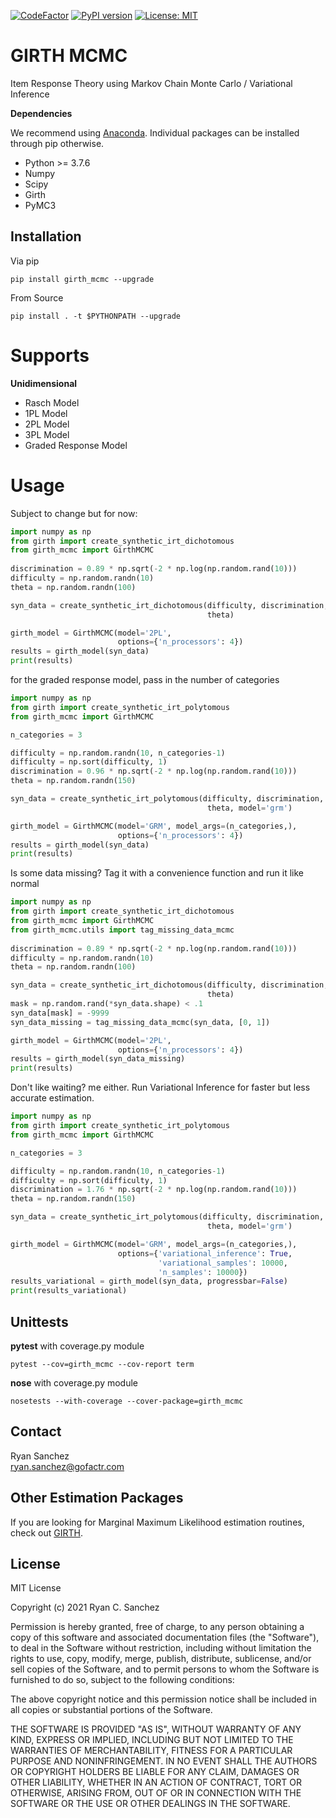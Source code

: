[![CodeFactor](https://www.codefactor.io/repository/github/eribean/girth_mcmc/badge)](https://www.codefactor.io/repository/github/eribean/girth_mcmc)
[![PyPI version](https://badge.fury.io/py/girth-mcmc.svg)](https://badge.fury.io/py/girth-mcmc)
[![License: MIT](https://img.shields.io/badge/License-MIT-yellow.svg)](https://opensource.org/licenses/MIT)

# GIRTH MCMC
Item Response Theory using Markov Chain Monte Carlo / Variational Inference

**Dependencies**

We recommend using [Anaconda](https://www.anaconda.com/products/individual). Individual
packages can be installed through pip otherwise.

* Python >= 3.7.6
* Numpy
* Scipy
* Girth
* PyMC3

## Installation
Via pip
```
pip install girth_mcmc --upgrade
```

From Source
```
pip install . -t $PYTHONPATH --upgrade
```

# Supports
**Unidimensional**
* Rasch Model 
* 1PL Model
* 2PL Model
* 3PL Model
* Graded Response Model

# Usage
Subject to change but for now:
```python
import numpy as np
from girth import create_synthetic_irt_dichotomous
from girth_mcmc import GirthMCMC
                        
discrimination = 0.89 * np.sqrt(-2 * np.log(np.random.rand(10)))
difficulty = np.random.randn(10)
theta = np.random.randn(100)

syn_data = create_synthetic_irt_dichotomous(difficulty, discrimination, 
                                            theta)

girth_model = GirthMCMC(model='2PL', 
                        options={'n_processors': 4})
results = girth_model(syn_data)
print(results)
```

for the graded response model, pass in the number of categories
```python
import numpy as np
from girth import create_synthetic_irt_polytomous
from girth_mcmc import GirthMCMC

n_categories = 3

difficulty = np.random.randn(10, n_categories-1)
difficulty = np.sort(difficulty, 1)        
discrimination = 0.96 * np.sqrt(-2 * np.log(np.random.rand(10)))
theta = np.random.randn(150)

syn_data = create_synthetic_irt_polytomous(difficulty, discrimination, 
                                            theta, model='grm')

girth_model = GirthMCMC(model='GRM', model_args=(n_categories,),
                        options={'n_processors': 4})
results = girth_model(syn_data)
print(results)
```

Is some data missing? Tag it with a convenience function and run it like normal
```python
import numpy as np
from girth import create_synthetic_irt_dichotomous
from girth_mcmc import GirthMCMC
from girth_mcmc.utils import tag_missing_data_mcmc
                        
discrimination = 0.89 * np.sqrt(-2 * np.log(np.random.rand(10)))
difficulty = np.random.randn(10)
theta = np.random.randn(100)

syn_data = create_synthetic_irt_dichotomous(difficulty, discrimination, 
                                            theta)
mask = np.random.rand(*syn_data.shape) < .1
syn_data[mask] = -9999
syn_data_missing = tag_missing_data_mcmc(syn_data, [0, 1])

girth_model = GirthMCMC(model='2PL', 
                        options={'n_processors': 4})
results = girth_model(syn_data_missing)
print(results)
```

Don't like waiting? me either. Run Variational Inference for faster
but less accurate estimation.

```python
import numpy as np
from girth import create_synthetic_irt_polytomous
from girth_mcmc import GirthMCMC

n_categories = 3

difficulty = np.random.randn(10, n_categories-1)
difficulty = np.sort(difficulty, 1)        
discrimination = 1.76 * np.sqrt(-2 * np.log(np.random.rand(10)))
theta = np.random.randn(150)

syn_data = create_synthetic_irt_polytomous(difficulty, discrimination, 
                                            theta, model='grm')

girth_model = GirthMCMC(model='GRM', model_args=(n_categories,),
                        options={'variational_inference': True,
                                 'variational_samples': 10000,
                                 'n_samples': 10000})
results_variational = girth_model(syn_data, progressbar=False)
print(results_variational)
```

## Unittests

**pytest** with coverage.py module
```
pytest --cov=girth_mcmc --cov-report term
```

**nose** with coverage.py module
```
nosetests --with-coverage --cover-package=girth_mcmc
```

## Contact

Ryan Sanchez  
ryan.sanchez@gofactr.com


## Other Estimation Packages
If you are looking for Marginal Maximum Likelihood estimation routines, 
check out [GIRTH](https://eribean.github.io/girth/).

## License

MIT License

Copyright (c) 2021 Ryan C. Sanchez

Permission is hereby granted, free of charge, to any person obtaining a copy
of this software and associated documentation files (the "Software"), to deal
in the Software without restriction, including without limitation the rights
to use, copy, modify, merge, publish, distribute, sublicense, and/or sell
copies of the Software, and to permit persons to whom the Software is
furnished to do so, subject to the following conditions:

The above copyright notice and this permission notice shall be included in all
copies or substantial portions of the Software.

THE SOFTWARE IS PROVIDED "AS IS", WITHOUT WARRANTY OF ANY KIND, EXPRESS OR
IMPLIED, INCLUDING BUT NOT LIMITED TO THE WARRANTIES OF MERCHANTABILITY,
FITNESS FOR A PARTICULAR PURPOSE AND NONINFRINGEMENT. IN NO EVENT SHALL THE
AUTHORS OR COPYRIGHT HOLDERS BE LIABLE FOR ANY CLAIM, DAMAGES OR OTHER
LIABILITY, WHETHER IN AN ACTION OF CONTRACT, TORT OR OTHERWISE, ARISING FROM,
OUT OF OR IN CONNECTION WITH THE SOFTWARE OR THE USE OR OTHER DEALINGS IN THE
SOFTWARE.